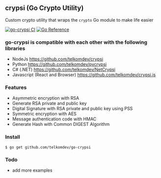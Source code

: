 ## crypsi (Go Crypto Utility)

Custom crypto utility that wraps the `crypto` Go module to make life easier

[![go-crypsi CI](https://github.com/telkomdev/go-crypsi/actions/workflows/ci.yml/badge.svg)](https://github.com/telkomdev/go-crypsi/actions/workflows/ci.yml)
[![Go Reference](https://pkg.go.dev/badge/github.com/telkomdev/go-crypsi.svg)](https://pkg.go.dev/github.com/telkomdev/go-crypsi)

### go-crypsi is compatible with each other with the following libraries
- NodeJs https://github.com/telkomdev/crypsi
- Python https://github.com/telkomdev/pycrypsi
- C# (.NET) https://github.com/telkomdev/NetCrypsi
- Javascript (React and Browser) https://github.com/telkomdev/crypsi.js

### Features
- Asymmetric encryption with RSA
- Generate RSA private and public key
- Digital Signature with RSA private and public key using PSS
- Symmetric encryption with AES
- Message authentication code with HMAC
- Generate Hash with Common DIGEST Algorithm

### Install
```shell
$ go get github.com/telkomdev/go-crypsi
```

### Todo

- add more examples
